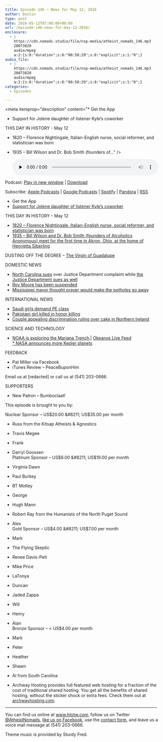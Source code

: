 ```yaml
---
title: ﻿Episode 146 – News for May 12, 2016
author: Dustin
type: post
date: 2016-05-12T07:00:00+00:00
url: /﻿episode-146-news-for-may-12-2016/
enclosure:
  - |
    https://cdn.nomads.studio/file/nsp-media/atheist_nomads_146.mp3
    28073820
    audio/mpeg
    a:2:{s:8:"duration";s:8:"00:58:29";s:8:"explicit";s:1:"0";}
audio_file:
  - |
    https://cdn.nomads.studio/file/nsp-media/atheist_nomads_146.mp3
    28073820
    audio/mpeg
    a:2:{s:8:"duration";s:8:"00:58:29";s:8:"explicit";s:1:"0";}
categories:
  - Episodes

---
```

<div itemscope itemtype="http://schema.org/AudioObject">
  <meta itemprop="name" content="﻿Episode 146 &#8211; News for May 12, 2016" />
  
  <meta itemprop="uploadDate" content="2016-05-12T01:00:00-06:00" />
  
  <meta itemprop="encodingFormat" content="audio/mpeg" />
  
  <meta itemprop="duration" content="PT58M29S" />
  
  <meta itemprop="description" content="* Get the App
* Support for Jolene daughter of listener Kyle’s coworker

THIS DAY IN HISTORY - May 12
* 1820 – Florence Nightingale, Italian-English nurse, social reformer, and statistician was born
* 1935 – Bill Wilson and Dr. Bob Smith (founders of..." />
  
  <meta itemprop="contentUrl" content="https://dts.podtrac.com/redirect.mp3/cdn.nomads.studio/file/nsp-media/atheist_nomads_146.mp3" />
  
  <meta itemprop="contentSize" content="26.8" />
  </p> 
  
  <div class="powerpress_player" id="powerpress_player_8405">
    <audio class="wp-audio-shortcode" id="audio-5088-149" preload="none" style="width: 100%;" controls="controls"><source type="audio/mpeg" src="https://dts.podtrac.com/redirect.mp3/cdn.nomads.studio/file/nsp-media/atheist_nomads_146.mp3?_=149" /><a href="https://dts.podtrac.com/redirect.mp3/cdn.nomads.studio/file/nsp-media/atheist_nomads_146.mp3">https://dts.podtrac.com/redirect.mp3/cdn.nomads.studio/file/nsp-media/atheist_nomads_146.mp3</a></audio>
  </div>
</div>

<p class="powerpress_links powerpress_links_mp3">
  Podcast: <a href="https://dts.podtrac.com/redirect.mp3/cdn.nomads.studio/file/nsp-media/atheist_nomads_146.mp3" class="powerpress_link_pinw" target="_blank" title="Play in new window" onclick="return powerpress_pinw('https://htotw.com/?powerpress_pinw=5088-podcast');" rel="nofollow">Play in new window</a> | <a href="https://dts.podtrac.com/redirect.mp3/cdn.nomads.studio/file/nsp-media/atheist_nomads_146.mp3" class="powerpress_link_d" title="Download" rel="nofollow" download="atheist_nomads_146.mp3">Download</a>
</p>

<p class="powerpress_links powerpress_subscribe_links">
  Subscribe: <a href="https://podcasts.apple.com/us/podcast/humanists-take-on-the-world/id530050098?mt=2&ls=1" class="powerpress_link_subscribe powerpress_link_subscribe_itunes" target="_blank" title="Subscribe on Apple Podcasts" rel="nofollow">Apple Podcasts</a> | <a href="https://www.google.com/podcasts?feed=aHR0cDovL2F0aGVpc3Rub21hZHMubGlic3luLmNvbS9yc3M%3D" class="powerpress_link_subscribe powerpress_link_subscribe_googleplay" target="_blank" title="Subscribe on Google Podcasts" rel="nofollow">Google Podcasts</a> | <a href="https://open.spotify.com/show/3LzK2xZGike6Tc1GEMtMbr?si=LieN9SNuTpq96smuaUsH8A" class="powerpress_link_subscribe powerpress_link_subscribe_spotify" target="_blank" title="Subscribe on Spotify" rel="nofollow">Spotify</a> | <a href="https://www.pandora.com/podcast/atheist-nomads/PC:10122?corr=62071012&part=ug" class="powerpress_link_subscribe powerpress_link_subscribe_pandora" target="_blank" title="Subscribe on Pandora" rel="nofollow">Pandora</a> | <a href="https://htotw.com/feed/podcast/" class="powerpress_link_subscribe powerpress_link_subscribe_rss" target="_blank" title="Subscribe via RSS" rel="nofollow">RSS</a>
</p>

* Get the App  
* <a href="https://www.gofundme.com/2qkxcz92" target="_blank" rel="noopener">Support for Jolene daughter of listener Kyle’s coworker</a>

THIS DAY IN HISTORY &#8211; May 12  
* <a href="https://en.wikipedia.org/wiki/Florence_Nightingale" target="_blank" rel="noopener">1820 – Florence Nightingale, Italian-English nurse, social reformer, and statistician was born</a>  
* <a href="https://en.wikipedia.org/wiki/Alcoholics_Anonymous" target="_blank" rel="noopener">1935 – Bill Wilson and Dr. Bob Smith (founders of Alcoholics Anonymous) meet for the first time in Akron, Ohio, at the home of Henrietta Siberling</a>

DUSTING OFF THE DEGREE &#8211; <a href="https://en.wikipedia.org/wiki/Our_Lady_of_Guadalupe" target="_blank" rel="noopener">The Virgin of Guadalupe</a>

DOMESTIC NEWS  
* <a href="https://www.washingtonpost.com/news/post-nation/wp/2016/05/09/north-carolina-justice-dept-face-monday-deadline-for-bathroom-bill/" target="_blank" rel="noopener">North Carolina sues</a> over Justice Department complaint while <a href="https://www.justice.gov/opa/speech/attorney-general-loretta-e-lynch-delivers-remarks-press-conference-announcing-complaint" target="_blank" rel="noopener">the Justice Department sues as well</a>  
* <a href="http://www.al.com/news/index.ssf/2016/05/alabama_chief_justice_roy_moor_10.html" target="_blank" rel="noopener">Roy Moore has been suspended</a>  
* <a href="http://www.rawstory.com/2016/05/mississippi-mayor-ridiculed-for-plans-to-make-potholes-go-away-with-the-power-of-prayer/" target="_blank" rel="noopener">Mississippi mayor thought prayer would make the potholes go away</a>

INTERNATIONAL NEWS  
* <a href="http://www.independent.co.uk/news/world/middle-east/girls-in-saudi-arabia-demand-the-right-to-have-pe-lessons-a7013921.html" target="_blank" rel="noopener">Saudi girls demand PE class</a>  
* <a href="http://edition.cnn.com/2016/05/05/asia/pakistan-teen-girl-killed/" target="_blank" rel="noopener">Pakistani girl killed in honor killing</a>  
* <a href="http://www.theguardian.com/society/2016/may/09/northern-ireland-belfast-bakers-would-have-sinned-ashers-bakery-gay-marriage-cake" target="_blank" rel="noopener">Couple appealing discrimination ruling over cake in Northern Ireland</a>

SCIENCE AND TECHNOLOGY  
*  <a href="http://oceanexplorer.noaa.gov/okeanos/explorations/ex1605/background/plan/welcome.html" target="_blank" rel="noopener">NOAA is exploring the Mariana Trench </a> | <a href="http://oceanexplorer.noaa.gov/okeanos/media/exstream/exstream.html" target="_blank" rel="noopener">Okeanos Live Feed</a><a href="http://oceanexplorer.noaa.gov/okeanos/explorations/ex1605/background/plan/welcome.html" target="_blank" rel="noopener"><br /> * </a><a href="http://www.space.com/32850-nasa-kepler-telescope-finds-1284-alien-planets.html" target="_blank" rel="noopener">NASA announces more Kepler planets</a>

FEEDBACK  
* Pat Miller via Facebook  
* iTunes Review &#8211; PeaceBuponHim

Email us at [redacted] or call us at (541) 203-0666.

SUPPORTERS  
* New Patron &#8211; Bumboclaat!

This episode is brought to you by:

Nuclear Sponsor &#8211; US$20.00 &#8211; US$35.00 per month  
* Russ from the Kitsap Atheists & Agnostics  
* Travis Megee  
* Frank  
* Darryl Goossen  
Platinum Sponsor &#8211; US$8.00 &#8211; US$19.00 per month  
* Virginia Dawn  
* Paul Burkey  
* BT Motley  
* George  
* Hugh Mann  
* Robert Ray from the Humanists of the North Puget Sound  
* Alex  
Gold Sponsor &#8211; US$4.00 &#8211; US$7.00 per month  
* Mark  
* The Flying Skeptic  
* Renee Davis-Pelt  
* Mike Price  
* LaTonya  
* Duncan  
* Jaded Zappa  
* Will  
* Henry  
* Alan  
Bronze Sponsor &#8211; < US$4.00 per month  
* Mark  
* Peter  
* Heather  
* Shawn  
* Al from South Carolina

* Archway Hosting provides full featured web hosting for a fraction of the cost of traditional shared hosting. You get all the benefits of shared hosting, without the sticker shock or extra fees. Check them out at <a href="http://archwayhosting.com/" target="_blank" rel="noopener">archwayhosting.com</a>.

<hr width="500" />

You can find us online at <a href="https://www.htotw.com/" target="_blank" rel="noopener">www.htotw.com</a>, follow us on Twitter <a href="https://twitter.com/AtheistNomads" target="_blank" rel="noopener">@AtheistNomads</a>, <a href="https://htotw.com/facebook" target="_blank" rel="noopener">like us on Facebook</a>, use the [contact form](https://htotw.com/contact), and leave us a voice mail message at (541) 203-0666.

Theme music is provided by Sturdy Fred.